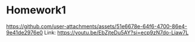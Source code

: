 # Homework1
https://github.com/user-attachments/assets/51e6678e-64f6-4700-86e4-9e41de2976e0
Link: https://youtu.be/EbZjteDu5AY?si=ecp9zN7do-Liaw7L
